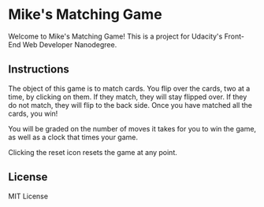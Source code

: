 # Mike's Matching Game

Welcome to Mike's Matching Game!
This is a project for Udacity's Front-End Web Developer Nanodegree.

## Instructions

The object of this game is to match cards. You flip over the cards, two at a time, by clicking on them. If they match, they will stay flipped over. If they do not match, they will flip to the back side. Once you have matched all the cards, you win!

You will be graded on the number of moves it takes for you to win the game, as well as a clock that times your game.

Clicking the reset icon resets the game at any point.

## License

MIT License
